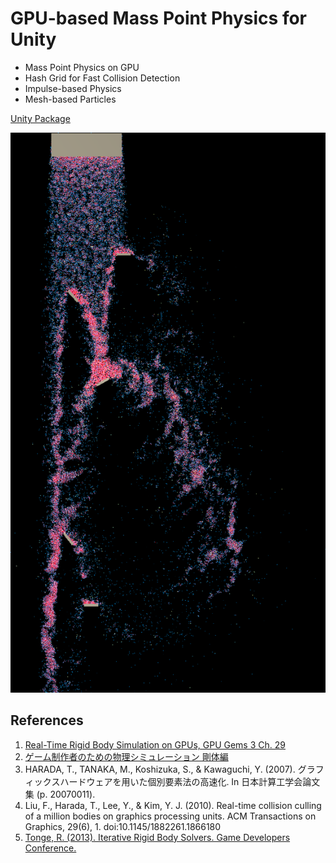 # GPU-based Mass Point Physics for Unity
 * Mass Point Physics on GPU
 * Hash Grid for Fast Collision Detection
 * Impulse-based Physics
 * Mesh-based Particles

[Unity Package](Html/ParticlePhysics.unitypackage)

[![Vimeo](Html/GPUSand.png)](https://vimeo.com/137930819)

## References
 1. [Real-Time Rigid Body Simulation on GPUs, GPU Gems 3 Ch. 29](https://developer.nvidia.com/gpugems/GPUGems3/gpugems3_ch29.html)
 1. [ゲーム制作者のための物理シミュレーション 剛体編](http://www.amazon.co.jp/dp/4844332821)
 1. HARADA, T., TANAKA, M., Koshizuka, S., & Kawaguchi, Y. (2007). グラフィックスハードウェアを用いた個別要素法の高速化. In 日本計算工学会論文集 (p. 20070011).
 1. Liu, F., Harada, T., Lee, Y., & Kim, Y. J. (2010). Real-time collision culling of a million bodies on graphics processing units. ACM Transactions on Graphics, 29(6), 1. doi:10.1145/1882261.1866180
 1. [Tonge, R. (2013). Iterative Rigid Body Solvers. Game Developers Conference.](http://www.gdcvault.com/play/1017643/Physics-for-Game)
